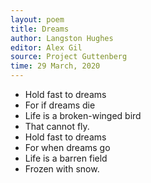 ```yaml
---
layout: poem
title: Dreams
author: Langston Hughes
editor: Alex Gil
source: Project Guttenberg
time: 29 March, 2020
---
```


- Hold fast to dreams
- For if dreams die
- Life is a broken-winged bird
- That cannot fly.
- Hold fast to dreams
- For when dreams go
- Life is a barren field
- Frozen with snow.
